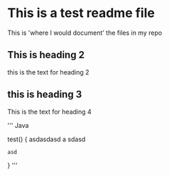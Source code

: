# This is a test readme file

This is 'where I would document' the files in my repo

## This is heading 2

this is the text for heading 2

## this is heading 3

This is the text for heading 4

''' Java

test() {
    asdasdasd
    a
    sdasd

    asd
}
'''
